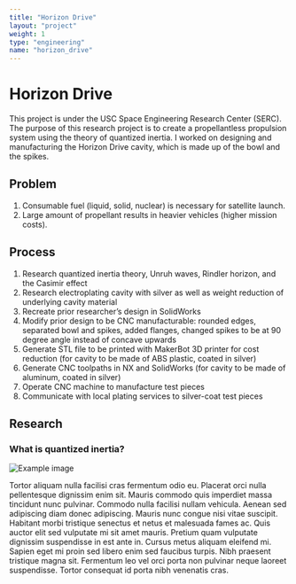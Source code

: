 ```yaml
---
title: "Horizon Drive"
layout: "project"
weight: 1
type: "engineering"
name: "horizon_drive"
---
```


# Horizon Drive

This project is under the USC Space Engineering Research Center (SERC). The purpose of this research project is to create a propellantless propulsion system using the theory of quantized inertia. I worked on designing and manufacturing the Horizon Drive cavity, which is made up of the bowl and the spikes.

## Problem

1) Consumable fuel (liquid, solid, nuclear) is necessary for satellite launch.
2) Large amount of propellant results in heavier vehicles (higher mission costs).


## Process

1) Research quantized inertia theory, Unruh waves, Rindler horizon, and the Casimir effect
2) Research electroplating cavity with silver as well as weight reduction of underlying cavity material
3) Recreate prior researcher’s design in SolidWorks
4) Modify prior design to be CNC manufacturable: rounded edges, separated bowl and spikes, added flanges, changed spikes to be at 90 degree angle instead of concave upwards
5) Generate STL file to be printed with MakerBot 3D printer for cost reduction (for cavity to be made of ABS plastic, coated in silver)
6) Generate CNC toolpaths in NX and SolidWorks (for cavity to be made of aluminum, coated in silver)
7) Operate CNC machine to manufacture test pieces
8) Communicate with local plating services to silver-coat test pieces

## Research

### What is quantized inertia?


![Example image](/img/logo.png)

Tortor aliquam nulla facilisi cras fermentum odio eu. Placerat orci nulla pellentesque dignissim enim sit. Mauris commodo quis imperdiet massa tincidunt nunc pulvinar. Commodo nulla facilisi nullam vehicula. Aenean sed adipiscing diam donec adipiscing. Mauris nunc congue nisi vitae suscipit. Habitant morbi tristique senectus et netus et malesuada fames ac. Quis auctor elit sed vulputate mi sit amet mauris. Pretium quam vulputate dignissim suspendisse in est ante in. Cursus metus aliquam eleifend mi. Sapien eget mi proin sed libero enim sed faucibus turpis. Nibh praesent tristique magna sit. Fermentum leo vel orci porta non pulvinar neque laoreet suspendisse. Tortor consequat id porta nibh venenatis cras.
